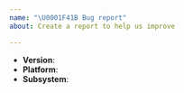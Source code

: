 ```yaml
---
name: "\U0001F41B Bug report"
about: Create a report to help us improve

---
```


<!--
Thank you for reporting a possible bug

Please fill in as much of the template below as you can.

Version: 
Platform: output of `uname -a` (UNIX), or version and 32 or 64-bit (Windows)
Subsystem: if known, please specify the affected core module name

If possible, please provide code that demonstrates the problem, keeping it as
simple and free of external dependencies as you can.
-->

* **Version**:
* **Platform**:
* **Subsystem**:

<!-- Please provide more details below this comment. -->
